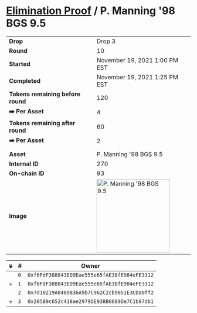 # [Elimination Proof](./readme.md) / P. Manning &#039;98 BGS 9.5

|||
|---|---|
| **Drop** | Drop 3 |
| **Round** | 10 |
| **Started** | November 19, 2021 1:00 PM EST |
| **Completed** | November 19, 2021 1:25 PM EST |
| **Tokens remaining before round** | 120 |
| **➡️ Per Asset** | 4 |
| **Tokens remaining after round** | 60 |
| **➡️ Per Asset** | 2 |
| | |
| **Asset** | P. Manning &#039;98 BGS 9.5 |
| **Internal ID** | 270 |
| **On-chain ID** | 93 |
| **Image** | <img src="https://tcdn.blokpax.com/94d9199b-dc3a-456b-9dde-4b587cc3f6a0/1ee17ace59e1b978ee8e677be0743e64331b259784df7bb1bba11233b6c77f29.jpg" height="200" alt="P. Manning &#039;98 BGS 9.5" /> |


| 💀 | # | Owner |
| --- | --- | --- |
|  | `0` | `0xf6FdF388843ED9Eae555e65fAE38fE984eFE3312` |
| 💀 | `1` | `0xf6FdF388843ED9Eae555e65fAE38fE984eFE3312` |
|  | `2` | `0x7d10219A8489836A9b7C962C2cb9051E3CDa0ff2` |
| 💀 | `3` | `0x205B9c652c418ae2979DE938B6689Da7C1b97db1` |
